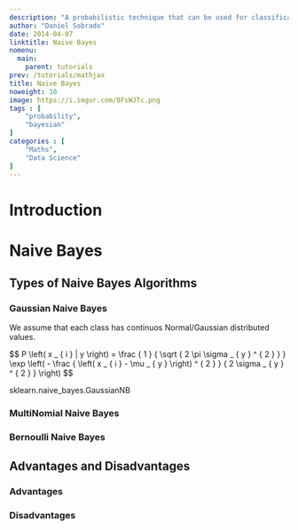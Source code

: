 ```yaml
---
description: "A probabilistic technique that can be used for classification tasks, a really fast algorithm that can scale well and reply in real-time. Still a 'Naive' approach to solve our problems, given that it considers all features independent of each other..."
author: "Daniel Sobrado"
date: 2014-04-07
linktitle: Naive Bayes
nomenu:
  main:
    parent: tutorials
prev: /tutorials/mathjax
title: Naive Bayes
noweight: 10
image: https://i.imgur.com/8FsWJTc.png
tags : [
    "probability",
    "bayesian"
]
categories : [
    "Maths",
    "Data Science"
]
---
```


# Introduction

# Naive Bayes

## Types of Naive Bayes Algorithms

### Gaussian Naive Bayes

We assume that each class has continuos Normal/Gaussian distributed values.

<div id="el"><span>$$ P \left( x _ { i } | y \right) = \frac { 1 } { \sqrt { 2 \pi \sigma _ { y } ^ { 2 } } } \exp \left( - \frac { \left( x _ { i } - \mu _ { y } \right) ^ { 2 } } { 2 \sigma _ { y } ^ { 2 } } \right) $$</span></div>

sklearn.naive_bayes.GaussianNB

### MultiNomial Naive Bayes

### Bernoulli Naive Bayes

## Advantages and Disadvantages

### Advantages

### Disadvantages